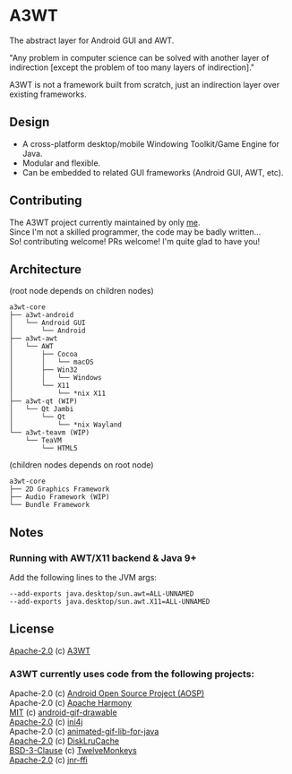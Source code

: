 # A3WT
The abstract layer for Android GUI and AWT.

"Any problem in computer science can be solved with another layer of indirection [except the problem of too many layers of indirection]."

A3WT is not a framework built from scratch, just an indirection layer over existing frameworks.

## Design
- A cross-platform desktop/mobile Windowing Toolkit/Game Engine for Java.
- Modular and flexible.
- Can be embedded to related GUI frameworks (Android GUI, AWT, etc).

## Contributing
The A3WT project currently maintained by only [me](https://github.com/Tianscar).  
Since I'm not a skilled programmer, the code may be badly written...  
So! contributing welcome! PRs welcome! I'm quite glad to have you!

## Architecture

(root node depends on children nodes)
```
a3wt-core
├── a3wt-android
│   └── Android GUI
│       └── Android
├── a3wt-awt
│   └── AWT
│       ├── Cocoa
│       │   └── macOS
│       ├── Win32
│       │   └── Windows
│       └── X11
│           └── *nix X11
├── a3wt-qt (WIP)
│   └── Qt Jambi
│       └── Qt
│           └── *nix Wayland
└── a3wt-teavm (WIP)
    └── TeaVM
        └── HTML5
```

(children nodes depends on root node)
```
a3wt-core
├── 2D Graphics Framework
├── Audio Framework (WIP)
└── Bundle Framework
```

## Notes
### Running with AWT/X11 backend & Java 9+
Add the following lines to the JVM args: 
```
--add-exports java.desktop/sun.awt=ALL-UNNAMED
--add-exports java.desktop/sun.awt.X11=ALL-UNNAMED
```

## License
[Apache-2.0](https://github.com/AnsdoShip/a3wt/blob/main/LICENSE) (c) [A3WT](https://github.com/AnsdoShip/a3wt)

### A3WT currently uses code from the following projects:
Apache-2.0 (c) [Android Open Source Project (AOSP)](https://source.android.com/)  
Apache-2.0 (c) [Apache Harmony](https://harmony.apache.org)  
[MIT](https://github.com/koral--/android-gif-drawable/blob/dev/LICENSE) (c) [android-gif-drawable](https://github.com/koral--/android-gif-drawable)  
[Apache-2.0](https://ini4j.sourceforge.net/license.html) (c) [ini4j](https://ini4j.sourceforge.net/)  
Apache-2.0 (c) [animated-gif-lib-for-java](https://github.com/rtyley/animated-gif-lib-for-java)  
[Apache-2.0](https://github.com/JakeWharton/DiskLruCache/blob/master/LICENSE.txt) (c) [DiskLruCache](http://jakewharton.github.io/DiskLruCache)  
[BSD-3-Clause](https://github.com/haraldk/TwelveMonkeys/blob/master/LICENSE.txt) (c) [TwelveMonkeys](http://haraldk.github.io/TwelveMonkeys/)  
[Apache-2.0](https://github.com/jnr/jnr-ffi/blob/master/LICENSE) (c) [jnr-ffi](https://github.com/jnr/jnr-ffi)